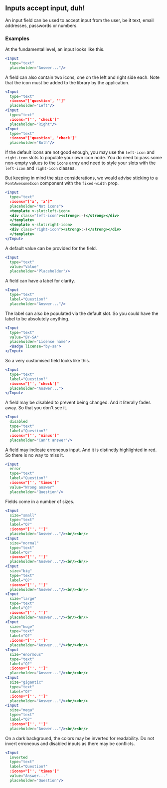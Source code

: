 ## Inputs accept input, duh!

An input field can be used to accept input from the user, be it text, email 
addresses, passwords or numbers.

### Examples

At the fundamental level, an input looks like this.

```jsx { "props": { "className": "no-i18n" } }
<Input
  type="text"
  placeholder="Answer..."/>
```

A field can also contain two icons, one on the left and right side each. Note 
that the icon must be added to the library by the application.

```jsx { "props": { "className": "no-i18n" } }
<Input
  type="text"
  :icons="['question', '']"
  placeholder="Left"/>
<Input
  type="text"
  :icons="['', 'check']"
  placeholder="Right"/>
<Input
  type="text"
  :icons="['question', 'check']"
  placeholder="Both"/>
```

If the default icons are not good enough, you may use the `left-icon` and 
`right-icon` slots to populate your own icon node. You do need to pass some 
non-empty values to the `icons` array and need to style your slots with the 
`left-icon` and `right-icon` classes. 

But keeping in mind the size
considerations, we would advise sticking to a `FontAwesomeIcon` component with 
the `fixed-width` prop.

```jsx { "props": { "className": "no-i18n" } }
<Input
  type="text"
  :icons="['x', 'x']"
  placeholder="Not icons">
  <template v-slot:left-icon>
  <div class="left-icon"><strong>:-)</strong></div>
  </template>
  <template v-slot:right-icon>
  <div class="right-icon"><strong>:-(</strong></div>
  </template>
</Input>
```

A default value can be provided for the field.

```jsx  { "props": { "className": "no-i18n" } }
<Input
  type="text"
  value="Value"
  placeholder="Placeholder"/>
```

A field can have a label for clarity.

```jsx  { "props": { "className": "no-i18n" } }
<Input
  type="text"
  label="Question?"
  placeholder="Answer..."/>
```

The label can also be populated via the default slot. So you could have the 
label to be absolutely anything.

```jsx  { "props": { "className": "no-i18n" } }
<Input 
  type="text" 
  value="BY-SA" 
  placeholder="License name">
  <Badge license="by-sa">
</Input>
```

So a very customised field looks like this.

```jsx  { "props": { "className": "no-i18n" } }
<Input 
  type="text" 
  label="Question?"
  :icons="['', 'check']"
  placeholder="Answer...">
</Input>
```

A field may be disabled to prevent being changed. And it literally fades away.
So that you don't see it.

```jsx  { "props": { "className": "no-i18n" } }
<Input
  disabled
  type="text"
  label="Question?"
  :icons="['', 'minus']"
  placeholder="Can't answer"/>
```

A field may indicate erroneous input. And it is distinctly highlighted in red. 
So there is no way to miss it.

```jsx  { "props": { "className": "no-i18n" } }
<Input
  error
  type="text"
  label="Question?"
  :icons="['', 'times']"
  value="Wrong answer"
  placeholder="Question"/>
```

Fields come in a number of sizes.

```jsx  { "props": { "className": "no-i18n" } }
<Input
  size="small"
  type="text"
  label="Q?"
  :icons="['', '']"
  placeholder="Answer..."/><br/><br/>
<Input
  size="normal"
  type="text"
  label="Q?"
  :icons="['', '']"
  placeholder="Answer..."/><br/><br/>
<Input
  size="big"
  type="text"
  label="Q?"
  :icons="['', '']"
  placeholder="Answer..."/><br/><br/>
<Input
  size="large"
  type="text"
  label="Q?"
  :icons="['', '']"
  placeholder="Answer..."/><br/><br/>
<Input
  size="huge"
  type="text"
  label="Q?"
  :icons="['', '']"
  placeholder="Answer..."/><br/><br/>
<Input
  size="enormous"
  type="text"
  label="Q?"
  :icons="['', '']"
  placeholder="Answer..."/><br/><br/>
<Input
  size="gigantic"
  type="text"
  label="Q?"
  :icons="['', '']"
  placeholder="Answer..."/><br/><br/>
<Input
  size="mega"
  type="text"
  label="Q?"
  :icons="['', '']"
  placeholder="Answer..."/><br/><br/>
```

On a dark background, the colors may be inverted for readability. Do not invert
erroneous and disabled inputs as there may be conflicts.

```jsx { "props": { "className": "no-i18n dark-background" } } 
<Input
  inverted
  type="text"
  label="Question?"
  :icons="['', 'times']"
  value="Answer..."
  placeholder="Question"/>
```
